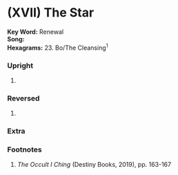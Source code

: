 # (XVII) The Star 

**Key Word:** Renewal  
**Song:**   
**Hexagrams:** 23. Bo/The Cleansing<sup>1<sup>



### Upright

1) 



### Reversed

1) 



### Extra





### Footnotes

1. *The Occult I Ching* (Destiny Books, 2019), pp. 163-167

